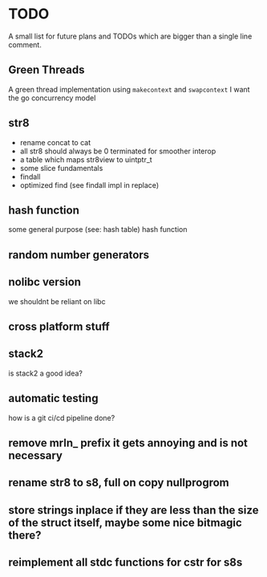 # TODO
A small list for future plans and TODOs which are bigger than a single line
comment.

## Green Threads
A green thread implementation using `makecontext` and `swapcontext` I want the
go concurrency model

## str8
- rename concat to cat
- all str8 should always be 0 terminated for smoother interop
- a table which maps str8view to uintptr_t
- some slice fundamentals 
- findall
- optimized find (see findall impl in replace)

## hash function
some general purpose (see: hash table) hash function

## random number generators

## nolibc version
we shouldnt be reliant on libc

## cross platform stuff

## stack2
is stack2 a good idea?

## automatic testing
how is a git ci/cd pipeline done?

## remove mrln_ prefix it gets annoying and is not necessary
## rename str8 to s8, full on copy nullprogrom
## store strings inplace if they are less than the size of the struct itself, maybe some nice bitmagic there? 
## reimplement all stdc functions for cstr for s8s
